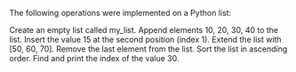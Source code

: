 The following operations were implemented on a Python list:

Create an empty list called my_list.
Append elements 10, 20, 30, 40 to the list.
Insert the value 15 at the second position (index 1).
Extend the list with [50, 60, 70].
Remove the last element from the list.
Sort the list in ascending order.
Find and print the index of the value 30.
